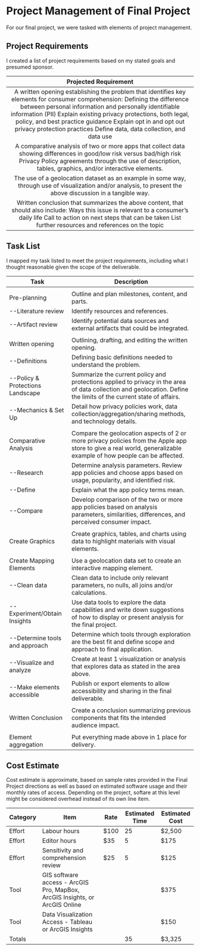 # Project Management of Final Project

For our final project, we were tasked with elements of project management.

## Project Requirements

I created a list of project requirements based on my stated goals and presumed sponsor.

|                                                                                                                                                                                      Projected Requirement                                                                                                                                                                                      |   
|:-----------------------------------------------------------------------------------------------------------------------------------------------------------------------------------------------------------------------------------------------------------------------------------------------------------------------------------------------------------------------------------------------:|
| A written opening establishing the problem that identifies key elements for consumer comprehension:  Defining the difference between personal information and personally identifiable information (PII) Explain existing privacy protections, both legal, policy, and best practice guidance Explain opt in and opt out privacy protection practices Define data, data collection, and data use |   |   |   |   |
| A comparative analysis of two or more apps that collect data showing differences in good/low risk versus bad/high risk Privacy Policy agreements through the use of description, tables, graphics, and/or interactive elements.                                                                                                                                                                 |   |   |   |   |
| The use of a geolocation dataset as an example in some way, through use of visualization and/or analysis, to present the above discussion in a tangible way.                                                                                                                                                                                                                                    |   |   |   |   |
| Written conclusion that summarizes the above content, that should also include: Ways this issue is relevant to a consumer’s daily life Call to action on next steps that can be taken List further resources and references on the topic                                                                                                                                                        |   |   |   |   |

## Task List

I mapped my task listed to meet the project requirements, including what I thought reasonable given the scope of the deliverable.

| Task                             | Description                                                                                                                                                        |   
|----------------------------------|--------------------------------------------------------------------------------------------------------------------------------------------------------------------|
|                                  |                                                                                                                                                                    | 
| Pre-planning                     | Outline and plan milestones, content, and parts.                                                                                                                   |
| --Literature review              | Identify resources and references.                                                                                                                                 | 
| --Artifact review                | Identify potential data sources and external artifacts that could be integrated.                                                                                   | 
|                                  |                                                                                                                                                                    |   |   |   |
| Written opening                  | Outlining, drafting, and editing the written opening.                                                                                                              |   |   |   |
| --Definitions                    | Defining basic definitions needed to understand the problem.                                                                                                       |   |   |   |
| --Policy & Protections Landscape | Summarize the current policy and protections applied to privacy in the area of data collection and geolocation. Define the limits of the current state of affairs. |   |   |   |
| --Mechanics & Set Up             | Detail how privacy policies work, data collection/aggregation/sharing methods, and technology details.                                                             |   |   |   |
|                                  |                                                                                                                                                                    |   |   |   |
| Comparative Analysis             | Compare the geolocation aspects of 2 or more privacy policies from the Apple app store to give a real world, generalizable example of how people can be affected.  |   |   |   |
| --Research                       | Determine analysis parameters. Review app policies and choose apps based on usage, popularity, and identified risk.                                                |   |   |   |
| --Define                         | Explain what the app policy terms mean.                                                                                                                            |   |   |   |
| --Compare                        | Develop comparison of the two or more app policies based on analysis parameters, similarities, differences, and perceived consumer impact.                         |   |   |   |
|                                  |                                                                                                                                                                    |   |   |   |
| Create Graphics                  | Create graphics, tables, and charts using data to highlight materials with visual elements.                                                                        |   |   |   |
|                                  |                                                                                                                                                                    |   |   |   |
| Create Mapping Elements          | Use a geolocation data set to create an interactive mapping element.                                                                                               |   |   |   |
| --Clean data                     | Clean data to include only relevant parameters, no nulls, all joins and/or calculations.                                                                           |   |   |   |
| --Experiment/Obtain Insights     | Use data tools to explore the data capabilities and write down suggestions of how to display or present analysis for the final project.                            |   |   |   |
| --Determine tools and approach   | Determine which tools through exploration are the best fit and define scope and approach to final application.                                                     |   |   |   |
| --Visualize and analyze          | Create at least 1 visualization or analysis that explores data as stated in the area above.                                                                        |   |   |   |
| --Make elements accessible       | Publish or export elements to allow accessibility and sharing in the final deliverable.                                                                            |   |   |   |
|                                  |                                                                                                                                                                    |   |   |   |
| Written Conclusion               | Create a conclusion summarizing previous components that fits the intended audience impact.                                                                        |   |   |   |
|                                  |                                                                                                                                                                    |   |   |   |
| Element aggregation              | Put everything made above in 1 place for delivery.                                                                                                                 |   |   |   |

## Cost Estimate

Cost estimate is approximate, based on sample rates provided in the Final Project directions as well as based on estimated software usage and their monthly rates of access. Depending on the project, softare at this level might be considered overhead instead of its own line item.

| Category | Item                                                                        | Rate | Estimated Time | Estimated Cost |
|----------|-----------------------------------------------------------------------------|------|----------------|----------------|
| Effort   | Labour hours                                                                | $100 | 25             | $2,500         |
| Effort   | Editor hours                                                                | $35  | 5              | $175           |
| Effort   | Sensitivity and comprehension review                                        | $25  | 5              | $125           |
| Tool     | GIS software access - ArcGIS Pro, MapBox, ArcGIS Insights, or ArcGIS Online |      |                | $375           |
| Tool     | Data Visualization Access - Tableau or ArcGIS Insights                      |      |                | $150           |
| Totals   |                                                                             |      | 35             | $3,325         |
